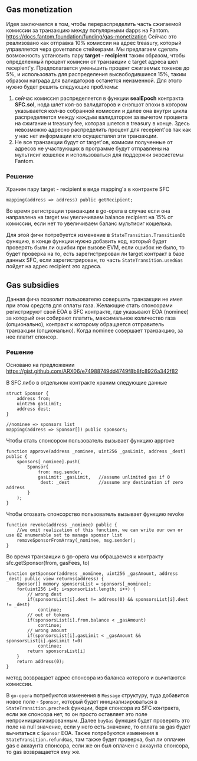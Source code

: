 ## Gas monetization
Идея заключается в том, чтобы перераспределить часть сжигаемой комиссии за транзакцию между популярными dapps  на  Fantom.
https://docs.fantom.foundation/funding/gas-monetization
Сейчас это реализовано как отправка 10% комиссии на адрес treasury,  который управляется черз governance стейкерами.
Мы предлагаем сделать возможность установить пару **target - recipient** таким образом, чтобы определенный процент комисии от транзакции с target адреса шел recepient'у.
Предполагается уменьшить процент сжигаемых токенов до 5%, и использовать для распределения высвободившиеся 15%, таким образом награда для валидаторов останется неизменной.
Для этого нужно будет решить следующие проблемы:

1. сейчас комиссия распределяется в функции **sealEpoch** контракта **SFC.sol**, нода шлет кол-во валидаторов и снэпшот эпохи в котором указывается кол-во собранной комиссии и далее она внутри цикла распределяется между каждым валидатором за вычетом процента на сжигание и treasury fee, которая шлется в treasury в конце.
Здесь невозможно адресно распределить процент для recepient'ов так как у нас нет информации кто осуществлял эти транзакции.
2. Не все транзакции будут от target'ов, комисии полученные от адресов не участвующих в программе будут отправлены на мультисиг кошелек и использоваться для поддержки экосистемы Fantom.

### Решение
Храним пару target - recipient в виде mapping'а в контракте SFC
```
mapping(address => address) public getRecipient;
```
Во время регистрации транзакции в go-opera в случае если она направлена на target мы увеличиваем balance recipient  на 15% от комиссии, если нет то увеличиваем баланс мультисиг кошелька.

Для этой фичи потребуется изменение в `StateTransition.TransitionDb` функцию, в конце функции нужно добавить код, который будет проверять были ли ошибки при вызове EVM, если ошибок не было, то будет проверка на то, есть зарегистрирован ли target контракт в базе данных SFC, если зарегистрирован, то часть `StateTransition.usedGas` пойдет на адрес recipient это адреса.

## Gas subsidies
Данная фича позволит пользователю совершать транзакции не имея при этом средств для оплаты газа. Желающие стать спонсорами регистрируют свой EOA в SFC контракте, где указывают EOA (nominee) за который они собирают платить, максимальное количество газа (опционально), контракт к которому обращается отправитель транзакции (опционально).
Когда nominee совершает транзакцию, за нее платит спонсор.

### Решение
Основано на предложении https://gist.github.com/ARX06/e74988749dd4749f8b8fc8926a342f82

В SFC либо в отдельном контракте храним следующие данные
```
struct Sponsor {
    address from;
    uint256 gasLimit;
    address dest;
}

//nominee => sponsors list
mapping(address => Sponsor[]) public sponsors; 

```
Чтобы стать спонсором пользователь вызывает функцию approve

```
function approve(address _nominee, uint256 _gasLimit, address _dest) public {
    sponsors[_nominee].push(
        Sponsor{
            from: msg.sender,
            gasLimit: _gasLimit,   //assume unlimited gas if 0
             dest: _dest           //assume any destination if zero address
        }
    );
}
```
Чтобы отозвать спонсорство пользователь вызывает функцию revoke
```
function revoke(address _nominee) public {
    //we omit realization of this function, we can write our own or use OZ enumerable set to manage sponsor list 
    removeSponsorFromArray(_nominee, msg.sender); 
}
```
Во время транзакции в go-opera мы обращаемся к контракту sfc.getSponsor(from, gasFees, to)

```
function getSponsor(address _nominee, uint256 _gasAmount, address _dest) public view returns(address) {
    Sponsor[] memory sponsorsList = sponsors[_nominee];
    for(uint256 i=0; i<sponsorList.length; i++) {
        // wrong dest
        if(sponsorsList[i].dest != address(0) && sponsorsList[i].dest != _dest)
            continue;
        // out of tokens
        if(sponsorsList[i].from.balance < _gasAmount)
            continue;
        // wrong amount
        if(sponsorsList[i].gasLimit < _gasAmount && sponsorsList[i].gasLimit !=0)
            continue;
        return sponsorsList[i]
    }
    return address(0);
}
```
метод возвращает адрес спонсора из баланса которого и вычитаются комиссии.

В `go-opera` потребуются изменения в `Message` структуру, туда добавится новое поле - `Sponsor`, который будет инициализироваться в `StateTransition.precheck` функции, беря спонсора из SFC контракта, если же спонсора нет, то он просто оставляет это поле непроинициализированным. Далее `buyGas` функция будет проверять это поле на null значение, если у него есть значение, то оплата за gas будет вычитаться с `Sponsor` EOA. Также потребуются изменения в `StateTransition.refundGas`, там также будет проверка, был ли оплачен gas с аккаунта спонсора, если же он был оплачен с аккаунта спонсора, то gas возвращается ему же.
